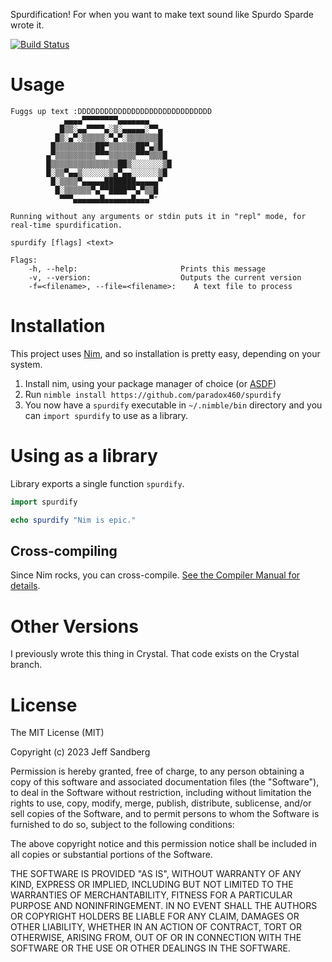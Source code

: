 Spurdification! For when you want to make text sound like Spurdo Sparde wrote it.

[![Build Status](https://dev.azure.com/paradox460/spurdify/_apis/build/status/Linux%26Mac%20Build%20and%20Release?branchName=master)](https://dev.azure.com/paradox460/spurdify/_build/latest?definitionId=6&branchName=master)

# Usage
```
Fuggs up text :DDDDDDDDDDDDDDDDDDDDDDDDDDDDDD
            ▄▄▄▄▀▀▀▀▀▀▀▀▄▄▄▄▄▄▄
           █▒▒░▄▄▀▀▀▀▄░▒░▄▄▄▄▄░▀▀▄
          █▒░▄▀░▒▒▒▒▒░▀▄▀░▒▒▒▒▒▒▒█
         █▒▒▒▒▒▒▒▒▒██▀▒▒▒▒▒▒██▀▄▒█
        ▄▀▒▒▒▒▒▒▒▒▒▀▀▀▒▒▒▒▒▒▀▀▀▒▒▒█
        █▒▒▒▒▒▒▒▒▒▒▒▒▒▒▒██▒░░░░░░░▒█
        █░▒▒▀▄▄▒░░░░░░▒▄▀▄▄░░░░░░▒█
         █░▒▒▒▒▀▄▄▄▄▄███████▄▄▄▄▄▀
          █░▒▒▒▒▒▒▀▄▀▀████▀▀▄▀▒▒█
           ▀▀▀▄▄▄▄▄▄█▄▄▄▄▄▄█▄▄▄▀"

Running without any arguments or stdin puts it in "repl" mode, for real-time spurdification.

spurdify [flags] <text>

Flags:
    -h, --help:                       Prints this message
    -v, --version:                    Outputs the current version
    -f=<filename>, --file=<filename>:    A text file to process
```

# Installation
This project uses [Nim](https://nim-lang.org/), and so installation is pretty easy, depending on your system.

1. Install nim, using your package manager of choice (or [ASDF](https://github.com/asdf-vm/asdf))
2. Run `nimble install https://github.com/paradox460/spurdify`
4. You now have a `spurdify` executable in `~/.nimble/bin` directory and you can `import spurdify` to use as a library.

# Using as a library

Library exports a single function `spurdify`.

```nim
import spurdify

echo spurdify "Nim is epic."
```

## Cross-compiling
Since Nim rocks, you can cross-compile. [See the Compiler Manual for details](https://nim-lang.org/docs/nimc.html#cross-compilation).

# Other Versions
I previously wrote this thing in Crystal. That code exists on the Crystal branch.

# License
The MIT License (MIT)

Copyright (c) 2023 Jeff Sandberg

Permission is hereby granted, free of charge, to any person obtaining a copy
of this software and associated documentation files (the "Software"), to deal
in the Software without restriction, including without limitation the rights
to use, copy, modify, merge, publish, distribute, sublicense, and/or sell
copies of the Software, and to permit persons to whom the Software is
furnished to do so, subject to the following conditions:

The above copyright notice and this permission notice shall be included in
all copies or substantial portions of the Software.

THE SOFTWARE IS PROVIDED "AS IS", WITHOUT WARRANTY OF ANY KIND, EXPRESS OR
IMPLIED, INCLUDING BUT NOT LIMITED TO THE WARRANTIES OF MERCHANTABILITY,
FITNESS FOR A PARTICULAR PURPOSE AND NONINFRINGEMENT. IN NO EVENT SHALL THE
AUTHORS OR COPYRIGHT HOLDERS BE LIABLE FOR ANY CLAIM, DAMAGES OR OTHER
LIABILITY, WHETHER IN AN ACTION OF CONTRACT, TORT OR OTHERWISE, ARISING FROM,
OUT OF OR IN CONNECTION WITH THE SOFTWARE OR THE USE OR OTHER DEALINGS IN
THE SOFTWARE.
